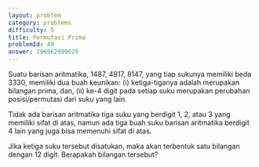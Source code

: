 ```yaml
---
layout: problem
category: problems
difficulty: 5
title: Permutasi Prima
problemId: 49
answer: 296962999629
---
```

Suatu barisan aritmatika, 1487, 4817, 8147, yang tiap sukunya memiliki beda 3330, memiliki dua buah keunikan: (i) ketiga-tiganya adalah merupakan bilangan prima, dan, (ii) ke-4 digit pada setiap suku merupakan perubahan posisi/permutasi dari suku yang lain.

Tidak ada barisan aritmatika tiga suku yang berdigit 1, 2, atau 3 yang memiliki sifat di atas, namun ada tiga buah suku barisan aritmatika berdigit 4 lain yang juga bisa memenuhi sifat di atas.

Jika ketiga suku tersebut disatukan, maka akan terbentuk satu bilangan dengan 12 digit. Berapakah bilangan tersebut?
